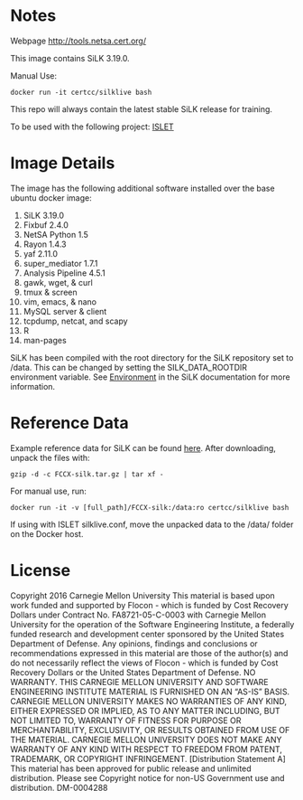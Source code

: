 # Notes
Webpage http://tools.netsa.cert.org/

This image contains SiLK 3.19.0.

Manual Use: 
```
docker run -it certcc/silklive bash
```

This repo will always contain the latest stable SiLK release for training.

To be used with the following project: [ISLET](https://github.com/jonschipp/ISLET)


# Image Details

The image has the following additional software installed over the base ubuntu docker image:
1. SiLK 3.19.0
2. Fixbuf 2.4.0
3. NetSA Python 1.5
4. Rayon 1.4.3
5. yaf 2.11.0
6. super_mediator 1.7.1
6. Analysis Pipeline 4.5.1
7. gawk, wget, & curl
8. tmux & screen
9. vim, emacs, & nano
10. MySQL server & client
11. tcpdump, netcat, and scapy
12. R
13. man-pages

SiLK has been compiled with the root directory for the SiLK repository set to /data.  This can be changed by setting the SILK_DATA_ROOTDIR environment variable.  See [Environment](http://tools.netsa.cert.org/silk/silk.html#ENVIRONMENT) in the SiLK documentation for more information.  

# Reference Data

Example reference data for SiLK can be found [here](http://tools.netsa.cert.org/silk/referencedata.html).  After downloading, unpack the files with:

```
gzip -d -c FCCX-silk.tar.gz | tar xf -
```

For manual use, run:
```
docker run -it -v [full_path]/FCCX-silk:/data:ro certcc/silklive bash 
```

If using with ISLET silklive.conf, move the unpacked data to the /data/ folder on the Docker host.

# License

Copyright 2016 Carnegie Mellon University
This material is based upon work funded and supported by Flocon - which is funded by Cost Recovery Dollars under Contract No. FA8721-05-C-0003 with Carnegie Mellon University for the operation of the Software Engineering Institute, a federally funded research and development center sponsored by the United States Department of Defense.
Any opinions, findings and conclusions or recommendations expressed in this material are those of the author(s) and do not necessarily reflect the views of Flocon - which is funded by Cost Recovery Dollars or the United States Department of Defense.
NO WARRANTY. THIS CARNEGIE MELLON UNIVERSITY AND SOFTWARE ENGINEERING INSTITUTE MATERIAL IS FURNISHED ON AN “AS-IS” BASIS. CARNEGIE MELLON UNIVERSITY MAKES NO WARRANTIES OF ANY KIND, EITHER EXPRESSED OR IMPLIED, AS TO ANY MATTER INCLUDING, BUT NOT LIMITED TO, WARRANTY OF FITNESS FOR PURPOSE OR MERCHANTABILITY, EXCLUSIVITY, OR RESULTS OBTAINED FROM USE OF THE MATERIAL. CARNEGIE MELLON UNIVERSITY DOES NOT MAKE ANY WARRANTY OF ANY KIND WITH RESPECT TO FREEDOM FROM PATENT, TRADEMARK, OR COPYRIGHT INFRINGEMENT.
[Distribution Statement A] This material has been approved for public release and unlimited distribution. Please see Copyright notice for non-US Government use and distribution.
DM-0004288
